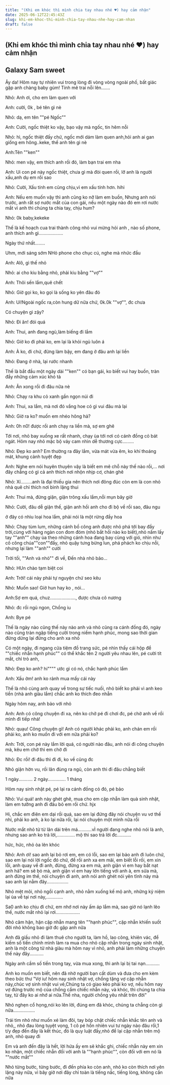 ```yaml
---
title: "(Khi em khóc thì mình chia tay nhau nhé ♥) hay cảm nhận"
date: 2025-06-12T22:45:43Z
slug: khi-em-khoc-thi-minh-chia-tay-nhau-nhe-hay-cam-nhan
draft: false
---
```


## (Khi em khóc thì mình chia tay nhau nhé ♥) hay cảm nhận

## Galaxy Sam sweet

Ây da! Hôm nay tự nhiên vui trong lòng đi vòng vòng ngoài phố, bất giác gặp anh chàng baby gúm!
Tính mê trai nỗi lên.......

Nhỏ: Anh ơi, cho em làm quen với

Anh: cười, 0k , bé tên gì nè

Nhỏ: dạ, em tên ""pé Ngốc""

Anh: Cười, ngốc thiệt ko vậy, bạo vậy mà ngốc, tin hẽm nỗi

Nhỏ: hì, ngốc thiệt đấy chứ, ngốc mới dám làm quen anh,hỏi anh ai gan giống em hông..keke, thế anh tên gì nè

Anh:Tên ""ken""

Nhỏ: men vậy, em thích anh rồi đó, làm bạn trai em nha

Anh: Ui con pé này ngốc thiệt, chưa gì mà đòi quen rồi, lỡ anh là người xấu,anh dụ em rồi sao

Nhỏ: Cười, Xấu tính em cũng chịu,vì em xấu tính hơn. hihi

Anh: Nếu em muốn vậy thì anh cũng ko nỡ làm em buồn, Nhưng anh nói trước, anh rất sợ nước mắt của con gái, nếu một ngày nào đó em rơi nước mắt vì anh thì chúng ta chia tay, chịu hum?

Nhỏ: 0k baby,kekeke

Thế là kế hoạch cua trai thành công nhỏ vui mừng hỏi anh , nào số phone, anh thích anh gì...................

Ngày thứ nhất........

Uhm, mới sáng sớm NHỏ phone cho chục cú, nghe mà nhức đầu

Anh: Alô, gì thế nhỏ

Nhỏ: ai cho kiu bằng nhỏ, phải kiu bằng ""vợ""

Anh: Thôi sến lắm,quê chết

Nhỏ: Giờ gọi ko, ko gọi là sống ko yên đâu đó

Anh: Ui!Ngoài ngốc ra,còn hung dữ nữa chứ, 0k.0k ""vợ"", đc chưa

Có chuyện gì zậy?

Nhỏ: Đi ăn! đói quá

Anh: Thui, anh đang ngủ,làm biếng đi lắm

Nhỏ: Giờ ko đi phải ko, em lại là khỏi ngủ luôn á

Anh: À ko, đi chứ, đừng làm bậy, em đang ở đâu anh lại liền

Nhỏ: Đang ở nhà, lại rước nhanh

Thế là bắt đầu một ngày dài ""ken"" có bạn gái, ko biết vui hay buồn, tràn đầy những cảm xúc khó tả

Anh: Ăn xong rồi đi đâu nữa nè

Nhỏ: Chạy ra khu cỏ xanh gần ngọn núi đi

Anh: Thui, xa lắm, mà nơi đó vắng hoe có gì vui đâu mà lại

Nhỏ: Giờ ra ko? muốn em nhéo hông hả?

Anh: 0h n0! được rồi anh chạy ra liền mà, sợ em ghê

Tới nơi, nhỏ bay xuống xe rất nhanh, chạy ùa tới nơi có cánh đồng cỏ bát ngát. Hôm nay nhỏ mặc bộ váy cam nhìn dễ thương cực.........

Nhỏ: Đẹp ko anh? Em thường ra đây lắm, vừa mát vừa êm, ko khí thoáng mát, khung cảnh tuyệt đẹp

Anh: Nghe em nói huyên thuyên vậy là biết em mê chỗ này thế nào rồi,... nơi đây chẳng có gì cả anh thích nơi nhộn nhịp cơ, chán ghê

Nhỏ: Xí.........anh là đại thiếu gia nên thích nơi đông đúc còn em là con nhỏ nhà quê chỉ thích nơi bình lặng thui

Anh: Thui mà, đừng giận, giận trông xấu lắm,nỗi mụn bây giờ

Nhỏ: Cười, đâu dễ giận thế, giận anh hồi anh cho đi bộ về rồi sao, đâu ngu

ở đây có nhìu loại hoa lắm, phải nói là một rừng đầy hoa

Nhỏ: Chạy tùm lum, những cánh bồ công anh được nhỏ phá tới bay đầy trời,cùng với hàng ngàn con đom đóm (nhỏ bắt hồi nào ko biết),nhỏ nắm lấy tay ""anh"" chạy ùa theo những cánh hoa đang bay cùng với gió, nhìn như cô công chúa""con""đấy, nhỏ quậy tưng bừng lun, phá phách ko chịu nỗi, nhưng lại làm ""anh"" cười

Trời tối, ""Anh và nhỏ"" đi về, Đến nhà nhỏ bảo...

Nhỏ: HUn chào tạm biệt coi

Anh: Trời! cái này phải tự nguyện chứ seo kêu

Nhỏ: Muốn sao! Giờ hun hay ko , nói...

Anh:Sợ em quá, chuz...................., được chưa cô nương

Nhỏ: đc rồi ngủ ngon, Chồng iu

Anh: Bye pé

Thế là ngày nào cũng thế này nào anh và nhỏ cũng ra cánh đồng đó, ngày nào cũng tràn ngập tiếng cười trong niềm hạnh phúc, mong sao thời gian đừng dừng lại đừng cho anh xa nhỏ



Có một ngày, đi ngang cửa tiệm đồ trang sức, pé nhìn thấy cái hộp để ""chiếc nhẫn hạnh phúc"" có thể khắc tên 2 người yêu nhau lên, pé cười tít mắt, chỉ trỏ anh,

Nhỏ: Đẹp ko anh? hi"""" ước gì có nó, chắc hạnh phúc lắm

Anh: Xấu ờm! anh ko rảnh mua mấy cái này

Thế là nhỏ cùng anh quay về trong sự tiếc nuối, nhỏ biết ko phải vì anh keo tiền (nhà anh giàu lắm) chắc anh ko thích đeo nhẫn

Ngày hôm nay, anh bảo với nhỏ

Anh: Anh có công chuyện đi xa, nên ko chở pé đi chơi đc, pé chờ anh về rồi mình đi tiếp nhá!

Nhỏ: quạu! Công chuyện gì! Anh có người khác phải ko, anh chán em rồi phải ko, anh ko muốn đi với em nữa phải ko?

Anh: Trời, con pé này lắm lời quá, có người nào đâu, anh nói đi công chuyện mà, kêu em chờ thì em chờ đi

Nhỏ: Đc rồi! đi đâu thì đi đi, ko về cũng đc

Nhỏ giận hờn vu, rồi lăn đùng ra ngủ, còn anh thì đi đâu chẵng biết

1 ngày........... 2 ngày.............. 1 tháng

Hôm nay sinh nhật pé, pé lại ra cánh đồng cỏ đó, pé bảo

Nhỏ: Vui quá! anh này ghét ghê, mua cho em cặp nhẫn làm quà sinh nhật, làm em tưỡng anh đi đâu bỏ em rồi chứ. hjx

Hi, chắc em điên em dại rồi quá, sao em lại đứng đây nói chuyện vu vơ thế nhỉ, phải ko anh, à ko lại nữa rồi, lại nói chuyện một mình nữa rồi

Nước mắt nhỏ từ từ lăn dài trên má...........vÌ người đang nghe nhỏ nói là anh, nhưng sao anh ko trả lời,.............. mộ thì sao trả lời đc...........

hức, hức, nhỏ òa lên khóc

Nhỏ: Anh ơi! sao anh lại bỏ rơi em, em có lỗi, sao em lại bảo anh đi luôn chứ, sao em lại nói lời ngốc đó chứ, để rồi anh xa em mãi, em biết lỗi rồi, em xin lỗi, anh quay về đi anh, đừng, đừng xa em mà, anh giận vì em hay bắt nạt anh hả? em sẽ bỏ mà, anh giận vì em hay lớn tiếng với anh à, em sửa mà, anh đừng im thế, nói chuyện đi anh, anh nói anh ghét nói yên tĩnh này mà sao anh lại nằm đây.................

Nhỏ mệt mõi, nhỏ ngồi cạnh anh, nhỏ nằm xuống kế mộ anh, những kỷ niệm lại ùa về tại nơi này,.............

Sa0 anh ko chịu đi chứ, em nhớ nơi này ấm áp lắm mà, sao giờ nó lạnh lẽo thế, nước mắt nhỏ lại rơi...................

Nhỏ câm hận, hận cặp nhẫn mang tên ""hạnh phúc"", cặp nhẫn khiến suốt đời nhỏ không bao giờ đc gặp anh nữa

Anh đã giấu nhỏ đi làm thuê cho người ta, làm hồ, lao công, khiên vác, để kiếm số tiền chính mình làm ra mua cho nhỏ cặp nhẫn trong ngày sinh nhật, anh là một công tử nhà giàu mà hôm nay vì nhỏ, anh phải làm những chuyện thế này đây...........

Ngày anh cầm số tiền trong tay, vừa mua xong, thì anh lại bị tai nạn...........

Anh ko muốn em biết, nên đã nhờ người bạn cất dùm và đưa cho em kèm theo bức thư "Vợ iu! hôm nay sinh nhật vợ, chồng tặng vợ cặp nhẫn này,chúc vợ sinh nhật vui vẻ,Chúng ta có giao kèo phải ko vợ, nếu hôm nay vợ đứng trước mộ của chồng cầm chiếc nhẫn này, và khóc, thì chúng ta chia tay, từ đây ko ai nhớ ai nữa.Thế nha, người chồng yêu nhất trên đời"

Nhỏ nghẹn cổ họng,nói ko lên lời, đúng em đã khóc, chúng ta chẵng còn gì nữa.................

Trái tim nhỏ như muốn xé làm đôi, tay bóp chặt chiếc nhẫn khắc tên anh và nhỏ,, nhỏ đau lòng tuyệt vọng, 1 cô pé hồn nhiên vui tư ngày nào đâu rồi,1 t/y đẹp đến đây là kết thúc, đó là quy luật đấy,nhỏ để lại cặp nhẫn trên mộ anh, nhỏ quay đi

Em và anh đến đây là hết, lời hứa ấy em sẽ khắc ghi, chiếc nhẫn này em xin ko nhận, một chiếc nhẫn đối với anh là ""hạnh phúc"", còn đối với em nó là ""nước mắt""

Nhỏ từng bước, từng bước, đi đến phía ko còn anh, nhỏ ko còn thích nơi yên lặng này nữa, vì bây giờ nơi đây chỉ toàn là tiếng nấc, tiếng lòng, không cần nữa